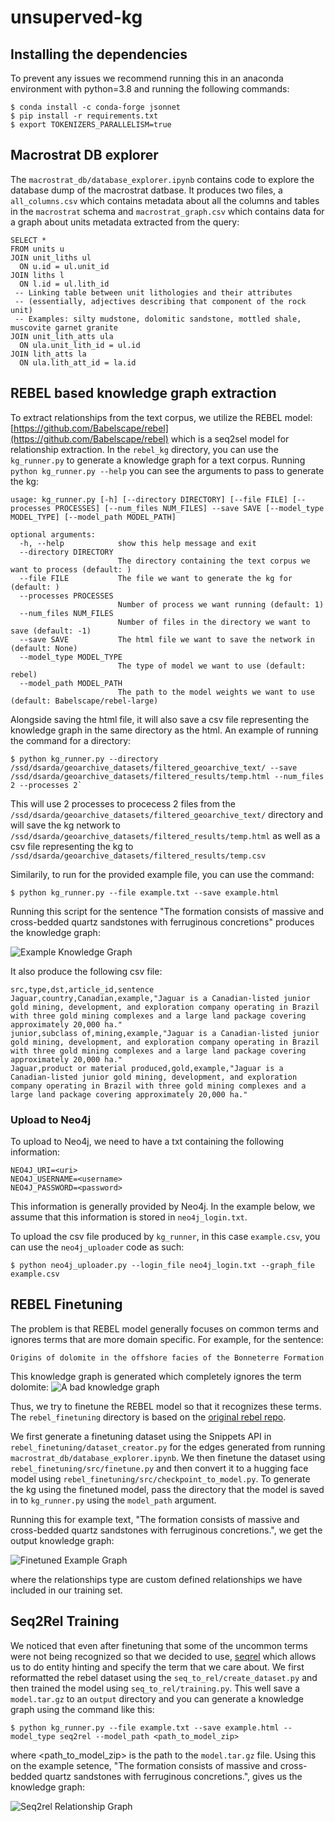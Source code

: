 # unsuperved-kg

## Installing the dependencies

To prevent any issues we recommend running this in an anaconda environment with python=3.8 and running the following commands: 
```
$ conda install -c conda-forge jsonnet
$ pip install -r requirements.txt
$ export TOKENIZERS_PARALLELISM=true
```

## Macrostrat DB explorer

The `macrostrat_db/database_explorer.ipynb` contains code to explore the database dump of the macrostrat datbase. It produces two files, a `all_columns.csv` which contains metadata
about all the columns and tables in the `macrostrat` schema and `macrostrat_graph.csv` which contains data for a graph about units metadata extracted from the query:

```
SELECT *
FROM units u
JOIN unit_liths ul
  ON u.id = ul.unit_id
JOIN liths l
  ON l.id = ul.lith_id
 -- Linking table between unit lithologies and their attributes
 -- (essentially, adjectives describing that component of the rock unit)
 -- Examples: silty mudstone, dolomitic sandstone, mottled shale, muscovite garnet granite
JOIN unit_lith_atts ula
  ON ula.unit_lith_id = ul.id
JOIN lith_atts la
  ON ula.lith_att_id = la.id
```

## REBEL based knowledge graph extraction

To extract relationships from the text corpus, we utilize the REBEL model: [https://github.com/Babelscape/rebel](https://github.com/Babelscape/rebel) which is a seq2sel model for relationship extraction.
In the `rebel_kg` directory, you can use the `kg_runner.py` to generate a knowledge graph for a text corpus. Running `python kg_runner.py --help` you can see the arguments to pass to generate the kg:
```
usage: kg_runner.py [-h] [--directory DIRECTORY] [--file FILE] [--processes PROCESSES] [--num_files NUM_FILES] --save SAVE [--model_type MODEL_TYPE] [--model_path MODEL_PATH]

optional arguments:
  -h, --help            show this help message and exit
  --directory DIRECTORY 
                        The directory containing the text corpus we want to process (default: )
  --file FILE           The file we want to generate the kg for (default: )
  --processes PROCESSES 
                        Number of process we want running (default: 1)
  --num_files NUM_FILES 
                        Number of files in the directory we want to save (default: -1)
  --save SAVE           The html file we want to save the network in (default: None)
  --model_type MODEL_TYPE
                        The type of model we want to use (default: rebel)
  --model_path MODEL_PATH
                        The path to the model weights we want to use (default: Babelscape/rebel-large)
```

Alongside saving the html file, it will also save a csv file representing the knowledge graph in the same directory as the html. An example of running the command for a directory: 
```
$ python kg_runner.py --directory /ssd/dsarda/geoarchive_datasets/filtered_geoarchive_text/ --save /ssd/dsarda/geoarchive_datasets/filtered_results/temp.html --num_files 2 --processes 2`
```
This will use 2 processes to procecess 2 files from the `/ssd/dsarda/geoarchive_datasets/filtered_geoarchive_text/` directory and will save the kg network to `/ssd/dsarda/geoarchive_datasets/filtered_results/temp.html` as well as a csv file representing the kg to `/ssd/dsarda/geoarchive_datasets/filtered_results/temp.csv`

Similarily, to run for the provided example file, you can use the command:
```
$ python kg_runner.py --file example.txt --save example.html
```

Running this script for the sentence "The formation consists of massive and cross-bedded quartz sandstones with ferruginous concretions" produces the knowledge graph:

![Example Knowledge Graph](images/example_kg.jpg)

It also produce the following csv file:
```
src,type,dst,article_id,sentence
Jaguar,country,Canadian,example,"Jaguar is a Canadian-listed junior gold mining, development, and exploration company operating in Brazil with three gold mining complexes and a large land package covering approximately 20,000 ha."
junior,subclass of,mining,example,"Jaguar is a Canadian-listed junior gold mining, development, and exploration company operating in Brazil with three gold mining complexes and a large land package covering approximately 20,000 ha."
Jaguar,product or material produced,gold,example,"Jaguar is a Canadian-listed junior gold mining, development, and exploration company operating in Brazil with three gold mining complexes and a large land package covering approximately 20,000 ha."
```

### Upload to Neo4j

To upload to Neo4j, we need to have a txt containing the following information:
```
NEO4J_URI=<uri>
NEO4J_USERNAME=<username>
NEO4J_PASSWORD=<password>
```
This information is generally provided by Neo4j. In the example below, we assume that this information is stored in `neo4j_login.txt`.

To upload the csv file produced by `kg_runner`, in this case `example.csv`, you can use the `neo4j_uploader` code as such:
```
$ python neo4j_uploader.py --login_file neo4j_login.txt --graph_file example.csv
```

## REBEL Finetuning

The problem is that REBEL model generally focuses on common terms and ignores terms that are more domain specific. For example, for the sentence:
```
Origins of dolomite in the offshore facies of the Bonneterre Formation
```

This knowledge graph is generated which completely ignores the term dolomite:
![A bad knowledge graph](images/failed_kg.jpg)


Thus, we try to finetune the REBEL model so that it recognizes these terms. The `rebel_finetuning` directory is based on the [original rebel repo](https://github.com/Babelscape/rebel). 

We first generate a finetuning dataset using the Snippets API in `rebel_finetuning/dataset_creator.py` for the edges generated from running `macrostrat_db/database_explorer.ipynb`. We then finetune the dataset using `rebel_finetuning/src/finetune.py` and then convert it to a hugging face model using `rebel_finetuning/src/checkpoint_to_model.py`. To generate the kg using the finetuned model, pass the directory that the model is saved in to `kg_runner.py` using the `model_path` argument. 

Running this for example text, "The formation consists of massive and cross-bedded quartz sandstones with ferruginous concretions.", we get the output knowledge graph:

![Finetuned Example Graph](images/finetuned_kg.jpg)

where the relationships type are custom defined relationships we have included in our training set. 

## Seq2Rel Training

We noticed that even after finetuning that some of the uncommon terms were not being recognized so that we decided to use, [seqrel](https://github.com/JohnGiorgi/seq2rel) which allows us to do entity hinting and specify the term that we care about. We first reformatted the rebel dataset using the `seq_to_rel/create_dataset.py` and then trained the model using `seq_to_rel/training.py`. This well save a `model.tar.gz` to an `output` directory and you can generate a knowledge graph using the command like this:
```
$ python kg_runner.py --file example.txt --save example.html --model_type seq2rel --model_path <path_to_model_zip>
```

where <path_to_model_zip> is the path to the `model.tar.gz` file. Using this on the example setence, "The formation consists of massive and cross-bedded quartz sandstones with ferruginous concretions.", gives us the knowledge graph:

![Seq2rel Relationship Graph](images/seq2rel_kg.jpg)
